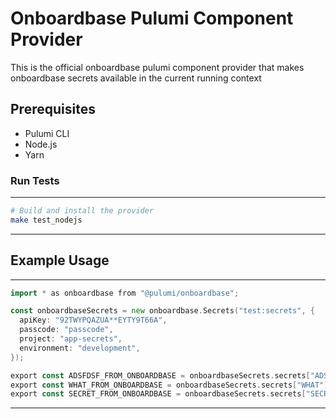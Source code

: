 
# Onboardbase Pulumi Component Provider

This is the official onboardbase pulumi component provider that makes onboardbase secrets available in the current running context

## Prerequisites

- Pulumi CLI
- Node.js
- Yarn

### Run Tests

---
```bash
# Build and install the provider
make test_nodejs
```
---
## Example Usage

---
```go
import * as onboardbase from "@pulumi/onboardbase";

const onboardbaseSecrets = new onboardbase.Secrets("test:secrets", {
  apiKey: "92TWYPQAZUA**EYTY9T66A",
  passcode: "passcode",
  project: "app-secrets",
  environment: "development",
});

export const ADSFDSF_FROM_ONBOARDBASE = onboardbaseSecrets.secrets["ADSFDSF"];
export const WHAT_FROM_ONBOARDBASE = onboardbaseSecrets.secrets["WHAT"];
export const SECRET_FROM_ONBOARDBASE = onboardbaseSecrets.secrets["SECRET"];

```
---
